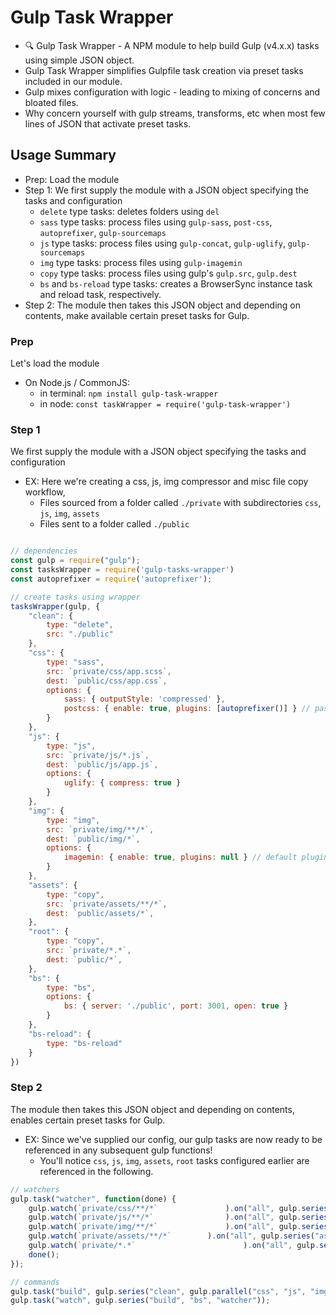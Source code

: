 # Gulp Task Wrapper
- 🔍 Gulp Task Wrapper - A NPM module to help build Gulp (v4.x.x) tasks using simple JSON object.
- Gulp Task Wrapper simplifies Gulpfile task creation via preset tasks included in our module. 
- Gulp mixes configuration with logic - leading to mixing of concerns and bloated files. 
- Why concern yourself with gulp streams, transforms, etc when most  few lines of JSON that activate preset tasks.


## Usage Summary
- Prep: Load the module
- Step 1: We first supply the module with a JSON object specifying the tasks and configuration
	- `delete` type tasks: deletes folders using `del`
	- `sass` type tasks: process files using `gulp-sass`, `post-css`, `autoprefixer`, `gulp-sourcemaps`
	- `js` type tasks: process files using `gulp-concat`, `gulp-uglify`, `gulp-sourcemaps`
	- `img` type tasks: process files using `gulp-imagemin`
	- `copy` type tasks: process files using gulp's `gulp.src`, `gulp.dest`
	- `bs` and `bs-reload` type tasks: creates a BrowserSync instance task and reload task, respectively.
- Step 2: The module then takes this JSON object and depending on contents, make available certain preset tasks for Gulp.


### Prep
Let's load the module
- On Node.js / CommonJS:
  - in terminal: `npm install gulp-task-wrapper`
  - in node: `const taskWrapper = require('gulp-task-wrapper')`


### Step 1
We first supply the module with a JSON object specifying the tasks and configuration
- EX: Here we're creating a css, js, img compressor and misc file copy workflow, 
	- Files sourced from a folder called `./private` with subdirectories `css`, `js`, `img`, `assets`
	- Files sent to a folder called `./public`
```js

// dependencies
const gulp = require("gulp");
const tasksWrapper = require('gulp-tasks-wrapper')
const autoprefixer = require('autoprefixer');

// create tasks using wrapper
tasksWrapper(gulp, {
	"clean": {
		type: "delete",
		src: "./public"
	},
	"css": {
		type: "sass",
		src: `private/css/app.scss`,
		dest: `public/css/app.css`,
		options: {
			sass: { outputStyle: 'compressed' },
			postcss: { enable: true, plugins: [autoprefixer()] } // pass autoprefixer plugin
		}
	},
	"js": {
		type: "js",
		src: `private/js/*.js`,
		dest: `public/js/app.js`,
		options: {
			uglify: { compress: true }
		}
	},
	"img": {
		type: "img",
		src: `private/img/**/*`,
		dest: `public/img/*`,
		options: {
			imagemin: { enable: true, plugins: null } // default plugins
		}
	},
	"assets": {
		type: "copy",
		src: `private/assets/**/*`,
		dest: `public/assets/*`,
	},
	"root": {
		type: "copy",
		src: `private/*.*`,
		dest: `public/*`,
	},
	"bs": {
		type: "bs",
		options: { 
			bs: { server: './public', port: 3001, open: true }
		}
	},
	"bs-reload": {
		type: "bs-reload"
	}
})
```


### Step 2
The module then takes this JSON object and depending on contents, enables certain preset tasks for Gulp.
- EX: Since we've supplied our config, our gulp tasks are now ready to be referenced in any subsequent gulp functions!
	- You'll notice `css`, `js`, `img`, `assets`, `root` tasks configured earlier are referenced in the following.
```js
// watchers
gulp.task("watcher", function(done) {
	gulp.watch(`private/css/**/*`				).on("all", gulp.series("css"));
	gulp.watch(`private/js/**/*`				).on("all", gulp.series("js", "bs-reload"));
	gulp.watch(`private/img/**/*`				).on("all", gulp.series("img", "bs-reload"));
	gulp.watch(`private/assets/**/*`		).on("all", gulp.series("assets", "bs-reload"));
	gulp.watch(`private/*.*`						).on("all", gulp.series("root", "bs-reload"));
	done();
});

// commands
gulp.task("build", gulp.series("clean", gulp.parallel("css", "js", "img", "assets", "root")));
gulp.task("watch", gulp.series("build", "bs", "watcher"));
```